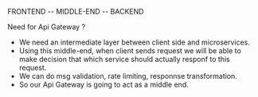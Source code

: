 FRONTEND -- MIDDLE-END -- BACKEND

Need for Api Gateway ?
- We need an intermediate layer between client side and microservices.
- Using this middle-end, when client sends request we will be able to make decision that which service should actually responf to this request.
- We can do msg validation, rate limiting, responnse transformation.
- So our Api Gateway is going to act as a middle end.